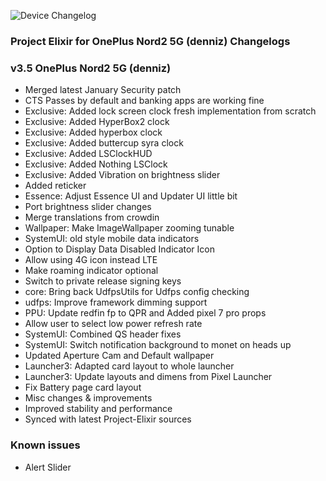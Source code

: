 ![Device Changelog](https://i.imgur.com/C0Wcdr5.png)

### Project Elixir for OnePlus Nord2 5G (denniz) Changelogs

### v3.5 OnePlus Nord2 5G (denniz)

- Merged latest January Security patch
- CTS Passes by default and banking apps are working fine
- Exclusive: Added lock screen clock fresh implementation from scratch
- Exclusive: Added HyperBox2 clock
- Exclusive: Added hyperbox clock
- Exclusive: Added buttercup syra clock
- Exclusive: Added LSClockHUD
- Exclusive: Added Nothing LSClock
- Exclusive: Added Vibration on brightness slider
- Added reticker
- Essence: Adjust Essence UI and Updater UI little bit
- Port brightness slider changes
- Merge translations from crowdin
- Wallpaper: Make ImageWallpaper zooming tunable 
- SystemUI: old style mobile data indicators 
- Option to Display Data Disabled Indicator Icon 
- Allow using 4G icon instead LTE 
- Make roaming indicator optional
- Switch to private release signing keys
- core: Bring back UdfpsUtils for Udfps config checking
- udfps: Improve framework dimming support 
- PPU: Update redfin fp to QPR and Added pixel 7 pro props
- Allow user to select low power refresh rate
- SystemUI: Combined QS header fixes
- SystemUI: Switch notification background to monet on heads up
- Updated Aperture Cam and Default wallpaper
- Launcher3: Adapted card layout to whole launcher
- Launcher3: Update layouts and dimens from Pixel Launcher
- Fix Battery page card layout
- Misc changes & improvements
- Improved stability and performance
- Synced with latest Project-Elixir sources

### Known issues
- Alert Slider
